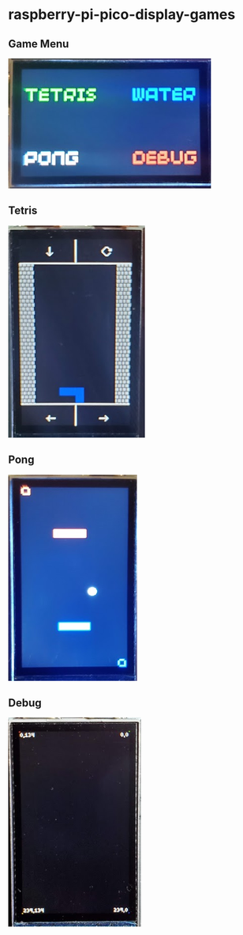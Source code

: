# raspberry-pi-pico-display-games

## Game Menu
![Screenshot](/game_menu.png)

## Tetris
![Screenshot](/tetris.png)

## Pong
![Screenshot](/pong.png)

## Debug
![Screenshot](/debug.png)
